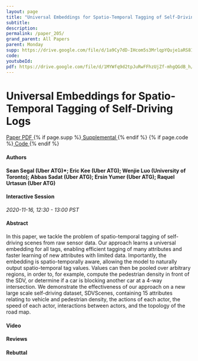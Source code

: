```yaml
---
layout: page
title: "Universal Embeddings for Spatio-Temporal Tagging of Self-Driving Logs"
subtitle: 
description:
permalink: /paper_205/
grand_parent: All Papers
parent: Monday
supp: https://drive.google.com/file/d/1a9Cy7dD-IHcom5s3MrlqpYQuje1aRS81/view
code: 
youtubeId: 
pdf: https://drive.google.com/file/d/1MYWfq9d2tpJuRwFFhzUjZf-mhgQGdB_h/view
---
```


# Universal Embeddings for Spatio-Temporal Tagging of Self-Driving Logs

<a href="https://drive.google.com/file/d/1MYWfq9d2tpJuRwFFhzUjZf-mhgQGdB_h/view" target="_blank" rel="noopener noreferrer" class="btn btn-blue"><i class="fa fa-file-text-o" aria-hidden="true"></i> Paper PDF </a> {% if page.supp %}<a href="https://drive.google.com/file/d/1a9Cy7dD-IHcom5s3MrlqpYQuje1aRS81/view" target="_blank" rel="noopener noreferrer" class="btn btn-green"><i class="fa fa-file-text-o" aria-hidden="true"></i> Supplemental </a>{% endif %} {% if page.code %}<a href="" target="_blank" rel="noopener noreferrer" class="btn btn-green"><i class="fa fa-github" aria-hidden="true"></i> Code </a>{% endif %} 

#### Authors
**Sean Segal (Uber ATG)*; Eric Kee (Uber ATG); Wenjie Luo (University of Toronto); Abbas Sadat (Uber ATG); Ersin Yumer (Uber ATG); Raquel Urtasun (Uber ATG)**

#### Interactive Session
*2020-11-16, 12:30 - 13:00 PST*

#### Abstract
In this paper, we tackle the problem of spatio-temporal tagging of self-driving scenes from raw sensor data. Our approach learns a universal embedding for all tags, enabling efficient tagging of many attributes and faster learning of new attributes with limited data. Importantly, the embedding is spatio-temporally aware, allowing the model to naturally output spatio-temporal tag values. Values can then be pooled over arbitrary regions, in order to, for example, compute the pedestrian density in front of the SDV, or determine if a car is blocking another car at a 4-way intersection. We demonstrate the effectiveness of our approach on a new large scale self-driving dataset, SDVScenes, containing 15 attributes relating to vehicle and pedestrian density, the actions of each actor, the speed of each actor, interactions between actors, and the topology of the road map.

#### Video 

#### Reviews

#### Rebuttal

